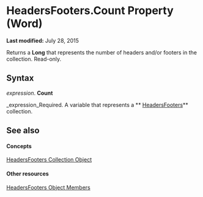 
# HeadersFooters.Count Property (Word)

 **Last modified:** July 28, 2015

Returns a  **Long** that represents the number of headers and/or footers in the collection. Read-only.

## Syntax

 _expression_. **Count**

 _expression_Required. A variable that represents a  ** [HeadersFooters](41dbbaa7-f139-3d3c-54d4-03a57ab8417a.md)** collection.


## See also


#### Concepts


 [HeadersFooters Collection Object](41dbbaa7-f139-3d3c-54d4-03a57ab8417a.md)
#### Other resources


 [HeadersFooters Object Members](6cf7f768-d356-7ff4-089c-7f3f810d00a8.md)
